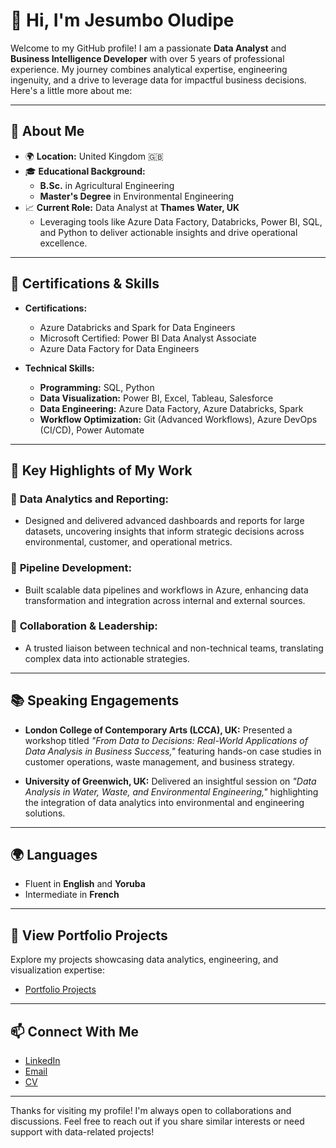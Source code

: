 # 👋 Hi, I'm Jesumbo Oludipe

Welcome to my GitHub profile! I am a passionate **Data Analyst** and **Business Intelligence Developer** with over 5 years of professional experience. My journey combines analytical expertise, engineering ingenuity, and a drive to leverage data for impactful business decisions. Here's a little more about me:

---

## 🌟 **About Me**

- 🌍 **Location:** United Kingdom 🇬🇧
- 🎓 **Educational Background:**
  - **B.Sc.** in Agricultural Engineering  
  - **Master's Degree** in Environmental Engineering  
- 📈 **Current Role:** Data Analyst at **Thames Water, UK**  
  - Leveraging tools like Azure Data Factory, Databricks, Power BI, SQL, and Python to deliver actionable insights and drive operational excellence.  

---

## 🚀 **Certifications & Skills**

- **Certifications:**  
  - Azure Databricks and Spark for Data Engineers  
  - Microsoft Certified: Power BI Data Analyst Associate  
  - Azure Data Factory for Data Engineers  

- **Technical Skills:**
  - **Programming:** SQL, Python
  - **Data Visualization:** Power BI, Excel, Tableau, Salesforce
  - **Data Engineering:** Azure Data Factory, Azure Databricks, Spark
  - **Workflow Optimization:** Git (Advanced Workflows), Azure DevOps (CI/CD), Power Automate

---

## 💼 **Key Highlights of My Work**

### 🎯 **Data Analytics and Reporting:**
- Designed and delivered advanced dashboards and reports for large datasets, uncovering insights that inform strategic decisions across environmental, customer, and operational metrics. 

### 🔄 **Pipeline Development:**
- Built scalable data pipelines and workflows in Azure, enhancing data transformation and integration across internal and external sources.  

### 🤝 **Collaboration & Leadership:**
- A trusted liaison between technical and non-technical teams, translating complex data into actionable strategies.  

---

## 📚 **Speaking Engagements**

- **London College of Contemporary Arts (LCCA), UK:** Presented a workshop titled *"From Data to Decisions: Real-World Applications of Data Analysis in Business Success,"* featuring hands-on case studies in customer operations, waste management, and business strategy.

- **University of Greenwich, UK:** Delivered an insightful session on *"Data Analysis in Water, Waste, and Environmental Engineering,"* highlighting the integration of data analytics into environmental and engineering solutions.

---

## 🌍 **Languages**

- Fluent in **English** and **Yoruba**
- Intermediate in **French**

---

## 📂 **View Portfolio Projects**

Explore my projects showcasing data analytics, engineering, and visualization expertise:

- [Portfolio Projects](https://github.com/JesumboOludipe/PortfolioProjects)

---

## 📫 **Connect With Me**

- [LinkedIn](https://linkedin.com/in/jesumbo-oludipe)  
- [Email](mailto:oludipejesumboj@gmail.com)  
- [CV](https://drive.google.com/file/d/1SKc5Ug2jjlOU-byNBj5oX75r_f5Buh6m/view?usp=drivesdk)
---

Thanks for visiting my profile! I'm always open to collaborations and discussions. Feel free to reach out if you share similar interests or need support with data-related projects!
